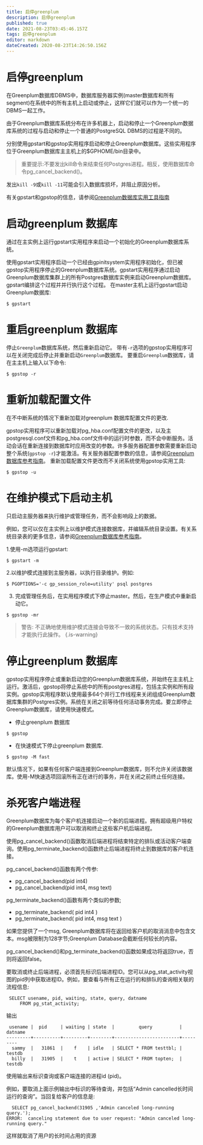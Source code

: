 ```yaml
---
title: 启停greenplum
description: 启停greenplum
published: true
date: 2021-08-23T03:45:46.157Z
tags: 启停greenplum
editor: markdown
dateCreated: 2020-08-23T14:26:50.156Z
---
```


# 启停greenplum

在Greenplum数据库DBMS中，数据库服务器实例(master数据库和所有segment)在系统中的所有主机上启动或停止，这样它们就可以作为一个统一的DBMS一起工作。

由于Greenplum数据库系统分布在许多机器上，启动和停止一个Greenplum数据库系统的过程与启动和停止一个普通的PostgreSQL DBMS的过程是不同的。

分别使用gpstart和gpstop实用程序启动和停止Greenplum数据库。这些实用程序位于Greenplum数据库主主机上的$GPHOME/bin目录中。


> 重要提示:不要发出kill命令来结束任何Postgres进程。相反，使用数据库命令pg_cancel_backend()。

发出`kill -9`或`kill -11`可能会引入数据库损坏，并阻止原因分析。

有关gpstart和gpstop的信息，请参阅[Greenplum数据库实用工具指南]()

# 启动greenplum 数据库

通过在主实例上运行gpstart实用程序来启动一个初始化的Greenplum数据库系统。

使用gpstart实用程序启动一个已经由gpinitsystem实用程序初始化，但已被gpstop实用程序停止的Greenplum数据库系统。gpstart实用程序通过启动Greenplum数据库集群上的所有Postgres数据库实例来启动Greenplum数据库。gpstart编排这个过程并并行执行这个过程。
在master主机上运行gpstart启动Greenplum数据库:
```
$ gpstart
```
# 重启greenplum 数据库

停止`Greenplum`数据库系统，然后重新启动它。
带有`-r`选项的gpstop实用程序可以在关闭完成后停止并重新启动`Greenplum`数据库。
要重启`Greenplum`数据库，请在主主机上输入以下命令:
```
$ gpstop -r
```

# 重新加载配置文件

在不中断系统的情况下重新加载对greenplum 数据库配置文件的更改. 

gpstop实用程序可以重新加载对pg_hba.conf配置文件的更改，以及主postgresql.conf文件和pg_hba.conf文件中的运行时参数，而不会中断服务。活动会话在重新连接到数据库时应用改变的参数。许多服务器配置参数需要重新启动整个系统(`gpstop -r`)才能激活。有关服务器配置参数的信息，请参阅[Greenplum数据库参考指南]()。
重新加载配置文件更改而不关闭系统使用gpstop实用工具:

```
$ gpstop -u
```
# 在维护模式下启动主机

只启动主服务器来执行维护或管理任务，而不会影响段上的数据。

例如，您可以仅在主实例上以维护模式连接数据库，并编辑系统目录设置。有关系统目录表的更多信息，请参阅[Greenplum数据库参考指南]()。

1.使用-m选项运行gpstart:
```
$ gpstart -m
```
2.以维护模式连接到主服务器，以执行目录维护。例如:

```
$ PGOPTIONS='-c gp_session_role=utility' psql postgres
```
3. 完成管理任务后，在实用程序模式下停止master。然后，在生产模式中重新启动它。
```
$ gpstop -mr
```
> 警告:
> 不正确地使用维护模式连接会导致不一致的系统状态。只有技术支持才能执行此操作。
{.is-warning}

# 停止greenplum 数据库

gpstop实用程序停止或重新启动您的Greenplum数据库系统，并始终在主主机上运行。激活后，gpstop将停止系统中的所有postgres进程，包括主实例和所有段实例。gpstop实用程序默认使用最多64个并行工作线程来关闭组成Greenplum数据库集群的Postgres实例。系统在关闭之前等待任何活动事务完成。要立即停止Greenplum数据库，请使用快速模式。

- 停止greenplum 数据库

```
$ gpstop
```
- 在快速模式下停止greenplum 数据库.
```
$ gpstop -M fast
```
默认情况下，如果有任何客户端连接到Greenplum数据库，则不允许关闭该数据库。使用-M快速选项回滚所有正在进行的事务，并在关闭之前终止任何连接。

# 杀死客户端进程

Greenplum数据库为每个客户机连接启动一个新的后端进程。拥有超级用户特权的Greenplum数据库用户可以取消和终止这些客户机后端进程。

使用pg_cancel_backend()函数取消后端进程将结束特定的排队或活动客户端查询。使用pg_terminate_backend()函数终止后端进程将终止到数据库的客户机连接。


pg_cancel_backend()函数有两个传参:
- pg_cancel_backend(pid int4) 
- pg_cancel_backend(pid int4, msg text)

pg_terminate_backend()函数有两个类似的参数;

- pg_terminate_backend( pid int4 )
- pg_terminate_backend( pid int4, msg text )

如果您提供了一个msg, Greenplum数据库将在返回给客户机的取消消息中包含文本。msg被限制为128字节;Greenplum Database会截断任何较长的内容。

pg_cancel_backend()和pg_terminate_backend()函数如果成功将返回true，否则将返回false。

要取消或终止后端进程，必须首先标识后端进程ID。您可以从pg_stat_activity视图的pid列中获取进程ID。例如，要查看与所有正在运行的和排队的查询相关联的流程信息:

```
 SELECT usename, pid, waiting, state, query, datname
     FROM pg_stat_activity;
```
输出
```
 usename |  pid     | waiting | state  |         query          | datname
---------+----------+---------+--------+------------------------+---------
  sammy  |   31861  |    f    | idle   | SELECT * FROM testtbl; | testdb
  billy  |   31905  |    t    | active | SELECT * FROM topten;  | testdb
  ```
  
  使用输出来标识查询或客户端连接的进程id (pid)。
  
  
  
  例如，要取消上面示例输出中标识的等待查询，并包括“Admin cancelled长时间运行的查询”。当回复给客户的信息是:
  
```
  SELECT pg_cancel_backend(31905 ,'Admin canceled long-running query.');
ERROR:  canceling statement due to user request: "Admin canceled long-running query."
```

这样就取消了用户的长时间占用的资源
